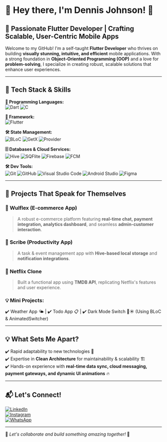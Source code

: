 # 👋 Hey there, I'm Dennis Johnson! 🚀  

## 🌟 Passionate Flutter Developer | Crafting Scalable, User-Centric Mobile Apps  

Welcome to my GitHub! I'm a self-taught **Flutter Developer** who thrives on building **visually stunning, intuitive, and efficient** mobile applications. With a strong foundation in **Object-Oriented Programming (OOP)** and a love for **problem-solving**, I specialize in creating robust, scalable solutions that enhance user experiences.  

---  

## 🔧 Tech Stack & Skills  

**🚀 Programming Languages:**  
![Dart](https://img.shields.io/badge/Dart-0175C2?style=for-the-badge&logo=dart&logoColor=white) ![C](https://img.shields.io/badge/C-00599C?style=for-the-badge&logo=c&logoColor=white)  

**📱 Framework:**  
![Flutter](https://img.shields.io/badge/Flutter-02569B?style=for-the-badge&logo=flutter&logoColor=white)  

**🛠️ State Management:**  
![BLoC](https://img.shields.io/badge/BLoC-41C1F3?style=for-the-badge) ![GetX](https://img.shields.io/badge/GetX-FFDD00?style=for-the-badge) ![Provider](https://img.shields.io/badge/Provider-FF6D00?style=for-the-badge)  

**🗄️ Databases & Cloud Services:**  
![Hive](https://img.shields.io/badge/Hive-FF6F00?style=for-the-badge) ![SQFlite](https://img.shields.io/badge/SQFlite-003B57?style=for-the-badge) ![Firebase](https://img.shields.io/badge/Firebase-FFCA28?style=for-the-badge) ![FCM](https://img.shields.io/badge/FCM-FF5722?style=for-the-badge)  

**🛠 Dev Tools:**  
![Git](https://img.shields.io/badge/Git-F05032?style=for-the-badge&logo=git&logoColor=white) ![GitHub](https://img.shields.io/badge/GitHub-181717?style=for-the-badge&logo=github&logoColor=white) ![Visual Studio Code](https://img.shields.io/badge/VS%20Code-007ACC?style=for-the-badge&logo=visual-studio-code&logoColor=white) ![Android Studio](https://img.shields.io/badge/Android%20Studio-3DDC84?style=for-the-badge&logo=android-studio&logoColor=white) ![Figma](https://img.shields.io/badge/Figma-F24E1E?style=for-the-badge&logo=figma&logoColor=white)  

---  

## 🚀 Projects That Speak for Themselves  

### 🛒 **Wulflex** (E-commerce App)  
> A robust e-commerce platform featuring **real-time chat, payment integration, analytics dashboard**, and seamless **admin-customer interaction**.  

### 📝 **Scribe** (Productivity App)  
> A task & event management app with **Hive-based local storage** and **notification integrations**.  

### 🎥 **Netflix Clone**  
> Built a functional app using **TMDB API**, replicating Netflix's features and user experience.  

### 💡 **Mini Projects:**  
✔️ Weather App 🌤️ | ✔️ Todo App 📋 | ✔️ Dark Mode Switch 🌙☀️ (Using BLoC & AnimatedSwitcher)  

---  

## 💡 What Sets Me Apart?  
✔️ Rapid adaptability to new technologies 🚀  
✔️ Expertise in **Clean Architecture** for maintainability & scalability 🏗️  
✔️ Hands-on experience with **real-time data sync, cloud messaging, payment gateways, and dynamic UI animations** 🔥  

---  

## 📬 Let's Connect!  

[![LinkedIn](https://img.shields.io/badge/LinkedIn-0A66C2?style=for-the-badge&logo=linkedin&logoColor=white)](https://www.linkedin.com/in/dennis-johnson-flutter-developer/)  
[![Instagram](https://img.shields.io/badge/Instagram-E4405F?style=for-the-badge&logo=instagram&logoColor=white)](https://www.instagram.com/denniz_jhnsn)  
[![WhatsApp](https://img.shields.io/badge/WhatsApp-25D366?style=for-the-badge&logo=whatsapp&logoColor=white)]([https://wa.me/yourwhatsappnumber](https://wa.me/+917558022365))  

---  

🚀 _Let's collaborate and build something amazing together!_ 🚀  
